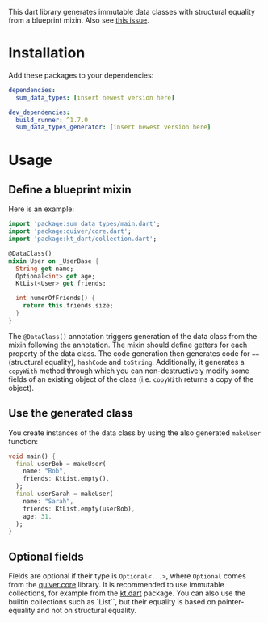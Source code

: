 This dart library generates immutable data classes with structural equality from
a blueprint mixin.
Also see [this issue](https://github.com/dart-lang/language/issues/314).

# Installation

Add these packages to your dependencies:

```yaml
dependencies:
  sum_data_types: [insert newest version here]

dev_dependencies:
  build_runner: ^1.7.0
  sum_data_types_generator: [insert newest version here]
```

# Usage

## Define a blueprint mixin

Here is an example:

```dart
import 'package:sum_data_types/main.dart';
import 'package:quiver/core.dart';
import 'package:kt_dart/collection.dart';

@DataClass()
mixin User on _UserBase {
  String get name;
  Optional<int> get age;
  KtList<User> get friends;

  int numerOfFriends() {
    return this.friends.size;
  }
}
```

The `@DataClass()` annotation triggers generation of the data class from the mixin
following the annotation.
The mixin should define getters for each property of the data class. The code generation
then generates code for `==` (structural equality), `hashCode` and `toString`.
Additionally, it generates
a `copyWith` method through which you can non-destructively modify some fields of an existing
object of the class (i.e. `copyWith` returns a copy of the object).

## Use the generated class

You create instances of the data class by using the also generated `makeUser` function:

```dart
void main() {
  final userBob = makeUser(
    name: "Bob",
    friends: KtList.empty(),
  );
  final userSarah = makeUser(
    name: "Sarah",
    friends: KtList.empty(userBob),
    age: 31,
  );
}
```

## Optional fields

Fields are optional if their type is `Optional<...>`, where `Optional` comes from
the [quiver.core](https://api.flutter.dev/flutter/quiver.core/Optional-class.html) library.
It is recommended to use immutable collections, for example from the
[kt.dart](https://github.com/passsy/kt.dart) package. You can also use the builtin collections
such as `List``, but their equality is based on pointer-equality and not on structural equality.
